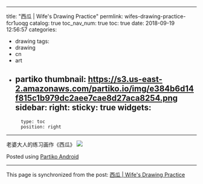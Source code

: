
---
title: "西瓜 | Wife's Drawing Practice"
permlink: wifes-drawing-practice-fcr1uoqg
catalog: true
toc_nav_num: true
toc: true
date: 2018-09-19 12:56:57
categories:
- drawing
tags:
- drawing
- cn
- art
- partiko
thumbnail: https://s3.us-east-2.amazonaws.com/partiko.io/img/e384b6d14f815c1b979dc2aee7cae8d27aca8254.png
sidebar:
    right:
        sticky: true
widgets:
    -
        type: toc
        position: right
---


老婆大人的练习画作《西瓜》
![](https://s3.us-east-2.amazonaws.com/partiko.io/img/e384b6d14f815c1b979dc2aee7cae8d27aca8254.png)

Posted using [Partiko Android](https://steemit.com/@partiko-android)

- - -

This page is synchronized from the post: [西瓜 | Wife's Drawing Practice](https://steemit.com/@yellowbird/wifes-drawing-practice-fcr1uoqg)
